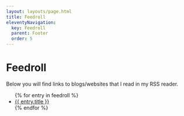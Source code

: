 ```yaml
---
layout: layouts/page.html
title: Feedroll
eleventyNavigation:
  key: Feedroll
  parent: Footer
  order: 5
---
```


# Feedroll

<p class="font-serif mb-4">Below you will find links to blogs/websites that I read in my RSS reader.</p>

<ul class="flex gap-4 flex-col list-disc font-serif pl-5">
{% for entry in feedroll %}
  <li>
    <a href="{{entry.url}}" class="hover:underline">{{ entry.title }}</a>
  </li>
{% endfor %}
</ol>
